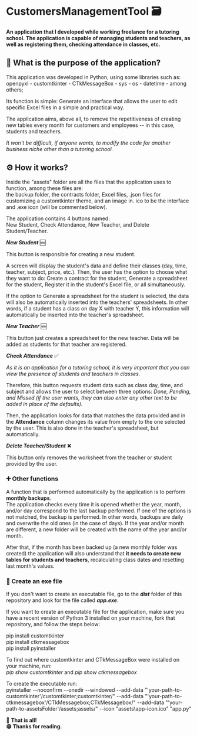 # CustomersManagementTool 🗃️

**An application that I developed while working freelance for a tutoring school. The application is capable of managing students and teachers, as well as registering them, checking attendance in classes, etc.**

## 🎯 What is the purpose of the application?

This application was developed in Python, using some libraries such as:  
openpyxl - customtkinter - CTkMessageBox - sys - os - datetime - among others;

Its function is simple: Generate an interface that allows the user to edit specific Excel files in a simple and practical way.

The application aims, above all, to remove the repetitiveness of creating new tables every month for customers and employees -- in this case, students and teachers.

*It won't be difficult, if anyone wants, to modify the code for another business niche other than a tutoring school.*

## ⚙️ How it works?

Inside the "assets" folder are all the files that the application uses to function, among these files are:  
the backup folder, the contracts folder, Excel files, .json files for customizing a customtkinter theme, and an image in. ico to be the interface and .exe icon (will be commented below).

The application contains 4 buttons named:  
New Student, Check Attendance, New Teacher, and Delete Student/Teacher.

***New Student*** 🆕

This button is responsible for creating a new student.

A screen will display the student's data and define their classes (day, time, teacher, subject, price, etc.). Then, the user has the option to choose what they want to do:
Create a contract for the student, Generate a spreadsheet for the student, Register it in the student's Excel file, or all simultaneously.

If the option to Generate a spreadsheet for the student is selected, the data will also be automatically inserted into the teachers' spreadsheets. In other words, if a student has a class on day X with teacher Y, this information will automatically be 
inserted into the teacher's spreadsheet.

***New Teacher*** 🆕

This button just creates a spreadsheet for the new teacher. Data will be added as students for that teacher are registered.

***Check Attendance*** ✅

*As it is an application for a tutoring school, it is very important that you can view the presence of students and teachers in classes.*

Therefore, this button requests student data such as class day, time, and subject and allows the user to select between three options: *Done, Pending, and Missed (if the user wants, they can also enter any other text to be added in place of the defaults).*

Then, the application looks for data that matches the data provided and in the **Attendance** column changes its value from empty to the one selected by the user. This is also done in the teacher's spreadsheet, but automatically.

***Delete Teacher/Student*** ❌

This button only removes the worksheet from the teacher or student provided by the user.

### ➕ Other functions

A function that is performed automatically by the application is to perform **monthly backups**.  
The application checks every time it is opened whether the year, month, and/or day correspond to the last backup performed. If one of the options is not matched, the backup is performed. In other words, backups are daily and overwrite the old ones (in the case of days). If the year and/or month are different, a new folder will be created with the name of the year and/or month.

After that, if the month has been backed up (a new monthly folder was created) the application will also understand that **it needs to create new tables for students and teachers**, recalculating class dates and resetting last month's values.

### 📁 Create an exe file

If you don't want to create an executable file, go to the ***dist*** folder of this repository and look for the file called ***app.exe***.

If you want to create an executable file for the application, make sure you have a recent version of Python 3 installed on your machine, fork that repository, and follow the steps below:

pip install customtkinter  
pip install ctkmessagebox  
pip install pyinstaller  

To find out where customtkinter and CTkMessageBox were installed on your machine, run:  
*pip show customtkinter* and *pip show ctkmessagebox*

To create the executable run:  
pyinstaller --noconfirm --onedir --windowed --add-data "'your-path-to-customtkinter'/customtkinter;customtkinter/" --add-data "'your-path-to-ctkmessagebox'/CTkMessagebox;CTkMessagebox/" --add-data "'your-path-to-assetsFolder'/assets;assets/" --icon "assets\app-icon.ico" "app.py"

🎉 **That is all!  
😁 Thanks for reading.**
